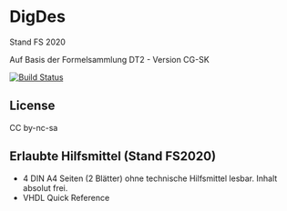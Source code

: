 # DigDes

Stand FS 2020

Auf Basis der Formelsammlung DT2 - Version CG-SK

[![Build Status](https://travis-ci.org/simwalk/DigDes.svg?branch=master)](https://travis-ci.org/simwalk/DigDes)

## License
CC by-nc-sa

## Erlaubte Hilfsmittel (Stand FS2020)
* 4 DIN A4 Seiten (2 Blätter) ohne technische Hilfsmittel lesbar. Inhalt absolut frei.
* VHDL Quick Reference
